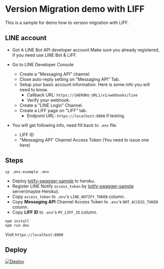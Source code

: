 # Version Migration demo with LIFF

This is a sample for demo how to version migration with LIFF.

## LINE account

- Got A LINE Bot API developer account
  Make sure you already registered, if you need use LINE Bot & LIFF.

- Go to LINE Developer Console
  - Create a "Messaging API" channel
  - Close auto-reply setting on "Messaging API" Tab.
  - Setup your basic account information. Here is some info you will need to know.
    - Callback URL: `https://{HEROKU_URL}/v1/webhooks/line`
    - Verify your webhook.
  - Create a "LINE Login" Channel.
  - Create a LIFF page on "LIFF" tab.
    - Endpoint URL: `https://localhost:8000` if testing.
- You will get following info, need fill back to `.env` file.
  - LIFF ID
  - "Messaging API" Channel Access Token (You need to issue one here)

## Steps

```
cp .env.example .env
```

- Deploy [lotify-swagger-sample](https://github.com/louis70109/lotify-swagger-example) to heroku.
- Register LINE Notify `access_token` by [lotify-swagger-sample](https://github.com/louis70109/lotify-swagger-example) server(maybe Heroku).
- Copy `access_token` to `.env`'s `LINE_NOTIFY_TOKEN` column.
- Copy **Messaging API** Channel Access Token to `.env`'s `BOT_ACCESS_TOKEN` column.
- Copy **LIFF ID** to `.env`'s `MY_LIFF_ID` column.

```
npm install
npm run dev
```

Visit `https://localhost:8000`

## Deploy

[![Deploy](https://www.herokucdn.com/deploy/button.svg)](LIFF-Demo-Version-Migration)
